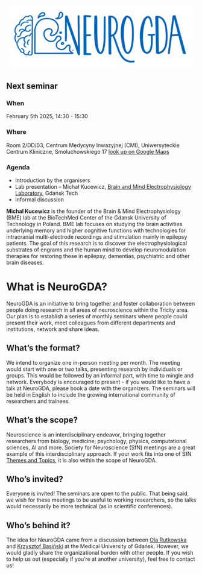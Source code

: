 
![](assets/img/neurogda_logo.png)

## Next seminar

### When

February 5th 2025, 14:30 - 15:30

### Where 

Room 2/DD/03, Centrum Medycyny Inwazyjnej (CMI), Uniwersyteckie Centrum Kliniczne, Smoluchowskiego 17 [look up on Google Maps](https://maps.app.goo.gl/tLA2EAiwJDySVomu9)

### Agenda

- Introduction by the organisers
- Lab presentation – Michał Kucewicz, [Brain and Mind Electrophysiology Laboratory](https://brainmindlab.com), Gdańsk Tech
- Informal discussion

**Michal Kucewicz** is the founder of the Brain & Mind Electrophysiology (BME) lab at the BioTechMed Center of the Gdansk University of Technology in Poland. BME lab focuses on studying the brain activities underlying memory and higher cognitive functions with technologies for intracranial multi-electrode recordings and stimulation mainly in epilepsy patients. The goal of this research is to discover the electrophysiological substrates of engrams and the human mind to develop neuromodulation therapies for restoring these in epilepsy, dementias, psychiatric and other brain diseases.

# What is NeuroGDA?

NeuroGDA is an initiative to bring together and foster collaboration between people doing research in all areas of neuroscience within the Tricity area. Our plan is to establish a series of monthly seminars where people could present their work, meet colleagues from different departments and institutions, network and share ideas.

## What’s the format?
We intend to organize one in-person meeting per month. The meeting would start with one or two talks, presenting research by individuals or groups. This would be followed by an informal part, with time to mingle and network. Everybody is encouraged to present - if you would like to have a talk at NeuroGDA, please book a date with the organizers. The seminars will be held in English to include the growing international community of researchers and trainees.

## What’s the scope?
Neuroscience is an interdisciplinary endeavor, bringing together researchers from biology, medicine, psychology, physics, computational sciences, AI and more. Society for Neuroscience (SfN) meetings are a great example of this interdisciplinary approach. If your work fits into one of SfN [Themes and Topics](https://www.sfn.org/meetings/neuroscience-2025/call-for-abstracts/themes-and-topics), it is also within the scope of NeuroGDA.

## Who’s invited?
Everyone is invited! The seminars are open to the public. That being said, we wish for these meetings to be useful to working researchers, so the talks would necessarily be more technical (as in scientific conferences).

## Who’s behind it?
The idea for NeuroGDA came from a discussion between [Ola Rutkowska](https://rutkowskalab.gumed.edu.pl) and [Krzysztof Basiński](https://anl.gumed.edu.pl) at the Medical University of Gdańsk. However, we would gladly share the organizational burden with other people. If you wish to help us out (especially if you’re at another university), feel free to contact us!

